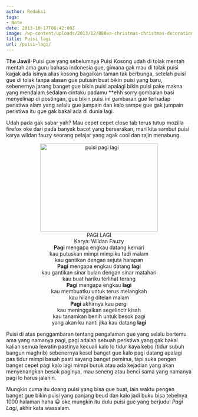 ```yaml
---
author: Redaksi
tags:
- Note
date: 2013-10-17T06:42:00Z
image: /wp-content/uploads/2013/12/880ea-christmas-christmas-decoration-christmas-tree-1531670.jpg
title: Puisi lagi
url: /puisi-lagi/
---
```


**The Jawil**-Puisi gue yang sebelumnya Puisi Kosong udah di tolak mentah mentah ama guru bahasa indonesia gue, gimana gak mau di tolak puisi kagak ada isinya alias kosong bagaikan taman tak berbunga, setelah puisi gue di tolak tanpa alasan gue putusin buat bikin puisi yang baru, sebenernya jarang banget gue bikin puisi apalagi bikin puisi pake makna yang mendalam sedalam cintaku padamu **ehh sorry gombalan basi menyelinap di postingan, gue bikin puisi ini gambaran gue terhadap peristiwa alam yang selalu gue jumpain dan kalo sampe gue gak jumpain peristiwa itu gue gak bakal ada di dunia lagi.

Udah pada gak sabar yah? Mau cepet cepet close tab terus tutup mozilla firefox oke dari pada banyak bacot yang berserakan, mari kita sambut puisi karya wildan fauzy seorang pelajar yang agak cool dan rajin menabung.

<div style="text-align:center;">
</div>

<div style="clear:both;text-align:center;">
  <a href="https://wildanposts.files.wordpress.com/2013/10/4ac47-www-jiwasedekah-blogspot-com.jpg" style="margin-left:1em;margin-right:1em;"><img loading="lazy" alt="puisi pagi lagi" border="0" height="240" src="https://wildanposts.files.wordpress.com/2013/10/4ac47-www-jiwasedekah-blogspot-com.jpg?w=300&#038;resize=320%2C240" title="puisi pagi lagi" width="320" data-recalc-dims="1" /></a>
</div>

<div style="text-align:center;">
</div>

<div style="text-align:center;">
  PAGI LAGI
</div>

<div style="text-align:center;">
  Karya: Wildan Fauzy
</div>



<div style="text-align:center;">
  <b>Pagi </b>mengapa engkau datang kemari
</div>

<div style="text-align:center;">
  kau putuskan mimpi mimpiku tadi malam
</div>

<div style="text-align:center;">
  kau gantikan dengan sejuta harapan
</div>

<div style="text-align:center;">
</div>

<div style="text-align:center;">
  <b>Pagi</b> mengapa engkau datang <b>lagi</b>
</div>

<div style="text-align:center;">
  kau gantikan sinar bulan dengan sinar matahari
</div>

<div style="text-align:center;">
  kau buat hariku terlihat terang
</div>

<div style="text-align:center;">
</div>

<div style="text-align:center;">
  <b>Pagi</b> mengapa engkau <b>lagi</b>
</div>

<div style="text-align:center;">
  kau membuatku untuk terus melangkah
</div>

<div style="text-align:center;">
  kau hilang ditelan malam
</div>

<div style="text-align:center;">
</div>

<div style="text-align:center;">
</div>

<div style="text-align:center;">
</div>

<div style="text-align:center;">
  <b>Pagi</b> akhirnya kau pergi
</div>

<div style="text-align:center;">
  kau meninggalkan segelincir kisah
</div>

<div style="text-align:center;">
  kau tanamkan benih untuk besok pagi
</div>

<div style="text-align:center;">
</div>

<div style="text-align:center;">
  yang akan ku nanti jika kau datang <b>lagi</b>
</div>

Puisi di atas penggambaran tentang pengalaman gue yang selalu bertemu ama yang namanya pagi, pagi adalah sebuah peristiwa yang gak bakal kalian semua lewatin pastinya kecuali kalo lo tidur kaya kebo (tidur subuh bangun maghrib) sebenernya kesel banget gue kalo pagi datang apalagi pas tidur mimpi basah pasti sayang banget pemirsa, tapi suka pengen banget cepet pagi kalo lagi mimpi buruk atau ada kejadian yang akan menyenangkan besok paginya, mau seneng atau benci sama yang namanya pagi lo harus jalanin.

Mungkin cuma itu doang puisi yang bisa gue buat, lain waktu pengen banget gue bikin puisi yang panjang beud dan kalo jadi buku bisa tebelnya 1000 halaman haha 😀 oke mungkin itu dulu puisi gue yang berjudul _Pagi Lagi_, akhir kata wassalam.